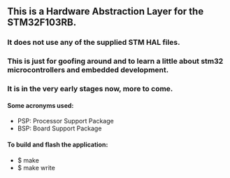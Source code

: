 ## This is a Hardware Abstraction Layer for the STM32F103RB.

### It does not use any of the supplied STM HAL files.

### This is just for goofing around and to learn a little about stm32 microcontrollers and embedded development.
### It is in the very early stages now, more to come.

#### Some acronyms used:
- PSP: Processor Support Package
- BSP: Board Support Package

#### To build and flash the application:
- $ make
- $ make write
